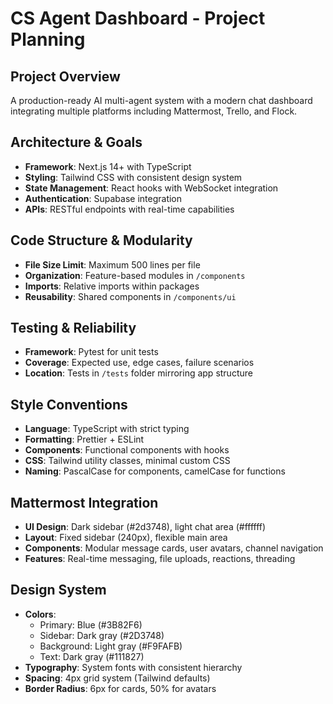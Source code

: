 # CS Agent Dashboard - Project Planning

## Project Overview
A production-ready AI multi-agent system with a modern chat dashboard integrating multiple platforms including Mattermost, Trello, and Flock.

## Architecture & Goals
- **Framework**: Next.js 14+ with TypeScript
- **Styling**: Tailwind CSS with consistent design system
- **State Management**: React hooks with WebSocket integration
- **Authentication**: Supabase integration
- **APIs**: RESTful endpoints with real-time capabilities

## Code Structure & Modularity
- **File Size Limit**: Maximum 500 lines per file
- **Organization**: Feature-based modules in `/components`
- **Imports**: Relative imports within packages
- **Reusability**: Shared components in `/components/ui`

## Testing & Reliability
- **Framework**: Pytest for unit tests
- **Coverage**: Expected use, edge cases, failure scenarios
- **Location**: Tests in `/tests` folder mirroring app structure

## Style Conventions
- **Language**: TypeScript with strict typing
- **Formatting**: Prettier + ESLint
- **Components**: Functional components with hooks
- **CSS**: Tailwind utility classes, minimal custom CSS
- **Naming**: PascalCase for components, camelCase for functions

## Mattermost Integration
- **UI Design**: Dark sidebar (#2d3748), light chat area (#ffffff)
- **Layout**: Fixed sidebar (240px), flexible main area
- **Components**: Modular message cards, user avatars, channel navigation
- **Features**: Real-time messaging, file uploads, reactions, threading

## Design System
- **Colors**: 
  - Primary: Blue (#3B82F6)
  - Sidebar: Dark gray (#2D3748)
  - Background: Light gray (#F9FAFB)
  - Text: Dark gray (#111827)
- **Typography**: System fonts with consistent hierarchy
- **Spacing**: 4px grid system (Tailwind defaults)
- **Border Radius**: 6px for cards, 50% for avatars 